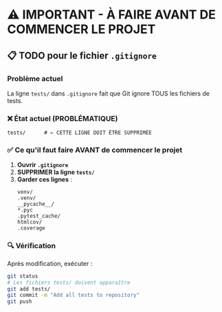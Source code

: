 # ⚠️ IMPORTANT - À FAIRE AVANT DE COMMENCER LE PROJET

## 📋 TODO pour le fichier `.gitignore`

### Problème actuel
La ligne `tests/` dans `.gitignore` fait que Git ignore TOUS les fichiers de tests.

### ❌ État actuel (PROBLÉMATIQUE)
```gitignore
tests/      # ← CETTE LIGNE DOIT ÊTRE SUPPRIMÉE
```

### ✅ Ce qu'il faut faire AVANT de commencer le projet

1. **Ouvrir `.gitignore`**
2. **SUPPRIMER la ligne `tests/`**
3. **Garder ces lignes** :
   ```gitignore
   venv/
   .venv/
   __pycache__/
   *.pyc
   .pytest_cache/
   htmlcov/
   .coverage
   ```

### 🔍 Vérification

Après modification, exécuter :
```bash
git status
# Les fichiers tests/ doivent apparaître
git add tests/
git commit -m "Add all tests to repository"
git push
```